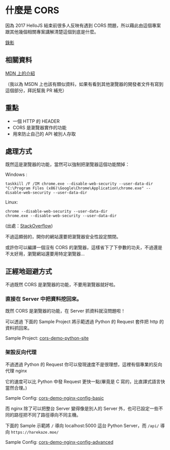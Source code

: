 # 什麼是 CORS

因為 2017 HelloJS 結束前很多人反映有遇到 CORS 問題，所以藉此由這個專案跟其他幾個相關專案講解清楚這個到底是什麼。

[錄影](https://www.youtube.com/watch?v=9XRX8uAYgKA)

## 相關資料

[MDN 上的介紹](https://developer.mozilla.org/zh-TW/docs/Web/HTTP/Access_control_CORS)

（我以為 MSDN 上也該有類似資料，如果有看到其他瀏覽器的開發者文件有寫到這個部分，拜託幫我 PR 補充）

## 重點

- 一個 HTTP 的 HEADER 
- CORS 是瀏覽器實作的功能
- 用來防止自己的 API 被別人存取

## 處理方式

既然這是瀏覽器的功能，當然可以強制把瀏覽器這個功能關掉：

Windows :
```
taskkill /F /IM chrome.exe --disable-web-security --user-data-dir
"C:\Program Files (x86)\Google\Chrome\Application\chrome.exe" --disable-web-security --user-data-dir
```

Linux: 
```
chrome --disable-web-security --user-data-dir
chrome.exe --disable-web-security --user-data-dir
```

(出處：[StackOverflow](https://stackoverflow.com/questions/3102819/disable-same-origin-policy-in-chrome))

不過這頗弱的，開你的網站還要把瀏覽器安全性設定關閉。

或許你可以編譯一個沒有 CORS 的瀏覽器，這樣省下了下參數的功夫，不過還是不太好用，瀏覽網站還要用特定瀏覽器...

## 正經地迴避方式

不過既然 CORS 是瀏覽器的功能，不要用瀏覽器就好啦。

### 直接在 Server 中把資料挖回來。

既然 CORS 是瀏覽器的功能，在 Server 抓資料就沒問題啦！

可以透過 下面的 Sample Project 將示範透過 Python 的 Request 套件把 http 的資料抓回來。

Sample Project: [cors-demo-python-site](https://github.com/dd-han/cors-demo-python-site)

### 架設反向代理

不過透過 Python 的 Request 你可以發現速度不是很理想，這裡有個專業的反向代理 nginx

它的速度可以比 Python 中發 Request 更快一點(畢竟是 C 寫的，比直譯式語言快當然合理。)

Sample Config: [cors-demo-nginx-config-basic](https://github.com/dd-han/cors-demo-nginx-config/blob/master/reverse-proxy-basic.site)

而 nginx 除了可以把整台 Server 變得像是別人的 Server 外，也可已設定一些不同的路徑把不同了路徑導向不同主機。

下面的 Sample 示範將 `/` 導向 localhost:5000 這台 Python Server，而 `/api/` 導向 `https://harekaze.moe/`

Sample Config: [cors-demo-nginx-config-advanced](https://github.com/dd-han/cors-demo-nginx-config/blob/master/reverse-proxy-advanced.site)


